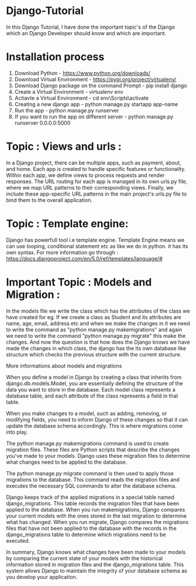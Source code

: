 # Django-Tutorial
In this Django Tutorial, I have done the important topic's of the Django which an Django Developer should know and which are important.

# Installation process
1) Download Python - https://www.python.org/downloads/
2) Download Virtual Environment - https://pypi.org/project/virtualenv/
3) Download Django package on the command Prompt - pip install django
4) Create a Virtual Environment - virtualenv env
5) Actiavte a Virtual Environment - cd env\Scripts\activate
6) Creating a new django app - python manage.py startapp app-name
7) Run the app - python manage.py runserver
8) If you want to run the app on different server - python manage.py runserver 0.0.0.0:5000


# Topic : Views and urls :
In a Django project, there can be multiple apps, such as payment, about, and home. Each app is created to handle specific features or functionality. Within each app, we define views to process requests and render responses. The URL routing for each app is managed in its own urls.py file, where we map URL patterns to their corresponding views. Finally, we include these app-specific URL patterns in the main project's urls.py file to bind them to the overall application.

# Topic : Template engine:
Django has powerfull tool i.e template engine. Template Engine means we can use looping, conditional statement etc as like we do in python. it has its own syntax. For more information go through : 
 https://docs.djangoproject.com/en/5.0/ref/templates/language/#


# Important Topic : Models and Migration :
In the models file we write the class which has the attributes of the class we have created for eg. If we create a class as Student and its attributes are name, age, email, address etc and when we make the changes in it we need to write the command as "python manage.py makemigrations" and again we need to write the command "python manage.py migrate" this make the changes. 
And now the question is that how does the Django knows we have made the changes in which class, the django has the its own database like structure which checks the previous structure with the current structure.

More informations about models and migrations

When you define a model in Django by creating a class that inherits from django.db.models.Model, you are essentially defining the structure of the data you want to store in the database. Each model class represents a database table, and each attribute of the class represents a field in that table.

When you make changes to a model, such as adding, removing, or modifying fields, you need to inform Django of these changes so that it can update the database schema accordingly. This is where migrations come into play.

The python manage.py makemigrations command is used to create migration files. These files are Python scripts that describe the changes you've made to your models. Django uses these migration files to determine what changes need to be applied to the database.

The python manage.py migrate command is then used to apply those migrations to the database. This command reads the migration files and executes the necessary SQL commands to alter the database schema.

Django keeps track of the applied migrations in a special table named django_migrations. This table records the migration files that have been applied to the database. When you run makemigrations, Django compares your current models with the ones stored in the last migration to determine what has changed. When you run migrate, Django compares the migrations files that have not been applied to the database with the records in the django_migrations table to determine which migrations need to be executed.

In summary, Django knows what changes have been made to your models by comparing the current state of your models with the historical information stored in migration files and the django_migrations table. This system allows Django to maintain the integrity of your database schema as you develop your application.
